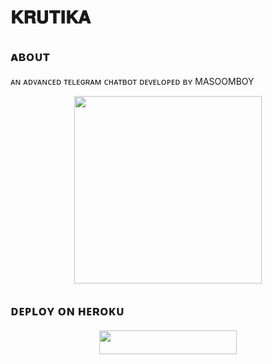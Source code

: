 # 𝐊𝐑𝐔𝐓𝐈𝐊𝐀

## ᴀʙᴏᴜᴛ
ᴀɴ ᴀᴅᴠᴀɴᴄᴇᴅ ᴛᴇʟᴇɢʀᴀᴍ ᴄʜᴀᴛʙᴏᴛ ᴅᴇᴠᴇʟᴏᴘᴇᴅ ʙʏ MASOOMBOY

<p align="center"><a href="https://t.me/+IdSOWT2mDr9hOTQ1"><img src="https://telegra.ph//file/58af66e6b0c4e33b1db07.jpg" width="300"></a></p>
<p align="center">

## ᴅᴇᴘʟᴏʏ ᴏɴ ʜᴇʀᴏᴋᴜ
<p align="center"><a href="https://heroku.com/deploy?template=https://github.com/fullmojmasti/Krutika_Chatbott"> <img src="https://img.shields.io/badge/Deploy%20To%20Heroku-blue?stylestyle=for-the-badge&logo=heroku" width="220" height="38.45"/></a></p>
 

